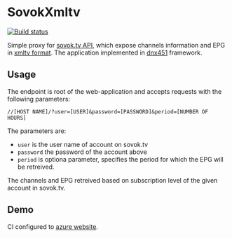 # SovokXmltv

[![Build status](https://ci.appveyor.com/api/projects/status/chsydou48dpci70r?svg=true)](https://ci.appveyor.com/project/jenyayel/sovokxmltv)

Simple proxy for [sovok.tv API](http://forum.sovok.tv/viewtopic.php?f=6&t=240), which expose channels information and EPG in [xmltv format](http://wiki.xmltv.org/index.php/XMLTVFormat). The application implemented in [dnx451](https://github.com/aspnet/home) framework.

## Usage

The endpoint is root of the web-application and accepts requests with the following parameters: 

```//[HOST NAME]/?user=[USER]&password=[PASSWORD]&period=[NUMBER OF HOURS]```

The parameters are:
* `user` is the user name of account on sovok.tv
* `password` the password of the account above
* `period` is optiona parameter, specifies the period for which the EPG will be retreived.

The channels and EPG retreived based on subscription level of the given account in sovok.tv.

## Demo

CI configured to [azure website](https://sovokxmltv.azurewebsites.net/?user=1111&password=1111).
